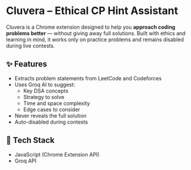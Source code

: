 # Cluvera – Ethical CP Hint Assistant

Cluvera is a Chrome extension designed to help you **approach coding problems better** — without giving away full solutions. Built with ethics and learning in mind, it works only on practice problems and remains disabled during live contests.

## ✨ Features
- Extracts problem statements from LeetCode and Codeforces
- Uses Groq AI  to suggest:
  - Key DSA concepts
  - Strategy to solve
  - Time and space complexity
  - Edge cases to consider
- Never reveals the full solution
- Auto-disabled during contests

## 🧱 Tech Stack
- JavaScript (Chrome Extension API)
- Groq API 
